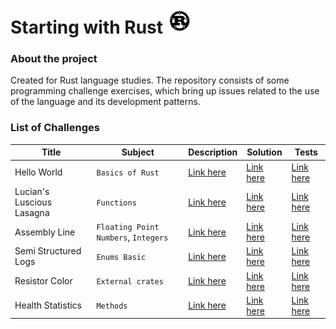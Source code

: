 # Starting with Rust <a href="https://www.rust-lang.org" target="_blank" rel="noreferrer"> <img src="https://raw.githubusercontent.com/devicons/devicon/master/icons/rust/rust-plain.svg" alt="rust" width="40" height="40"/> </a>

### About the project

Created for Rust language studies. The repository consists of some programming challenge exercises, which bring up 
issues related to the use of the language and its development patterns.


### List of Challenges

| Title                     | Subject                              | Description                                                                                 | Solution                                                                                               | Tests                                                                                                                         |
|---------------------------|--------------------------------------|---------------------------------------------------------------------------------------------|--------------------------------------------------------------------------------------------------------|-------------------------------------------------------------------------------------------------------------------------------|
| Hello World               | `Basics of Rust`                     | [Link here](https://github.com/CleuJunior/Exercism-Rust/tree/main/hello-world)              | [Link here](https://github.com/CleuJunior/Exercism-Rust/blob/main/hello-world/src/lib.rs)              | [Link here](https://github.com/CleuJunior/Exercism-Rust/blob/main/hello-world/tests/hello-world.rs)                           |
| Lucian's Luscious Lasagna | `Functions`                          | [Link here](https://github.com/CleuJunior/Exercism-Rust/tree/main/lucians-luscious-lasagna) | [Link here](https://github.com/CleuJunior/Exercism-Rust/blob/main/lucians-luscious-lasagna/src/lib.rs) | [Link here](https://github.com/CleuJunior/Exercism-Rust/blob/main/lucians-luscious-lasagna/tests/lucians-luscious-lasagna.rs) |
| Assembly Line             | `Floating Point Numbers`, `Integers` | [Link here](https://github.com/CleuJunior/Exercism-Rust/tree/main/assembly-line)            | [Link here](https://github.com/CleuJunior/Exercism-Rust/blob/main/assembly-line/src/lib.rs)            | [Link here](https://github.com/CleuJunior/Exercism-Rust/blob/main/assembly-line/tests/assembly-line.rs)                       |
| Semi Structured Logs      | `Enums Basic`                        | [Link here](https://github.com/CleuJunior/Exercism-Rust/tree/main/semi-structured-logs)     | [Link here](https://github.com/CleuJunior/Exercism-Rust/blob/main/semi-structured-logs/src/lib.rs)     | [Link here](https://github.com/CleuJunior/Exercism-Rust/blob/main/semi-structured-logs/tests/semi-structured-logs.rs)         |
| Resistor Color            | `External crates`                    | [Link here](https://github.com/CleuJunior/Exercism-Rust/tree/main/resistor-color)           | [Link here](https://github.com/CleuJunior/Exercism-Rust/blob/main/resistor-color/src/lib.rs)           | [Link here](https://github.com/CleuJunior/Exercism-Rust/blob/main/resistor-color/tests/resistor-color.rs)                     |
| Health Statistics         | `Methods`                            | [Link here](https://github.com/CleuJunior/Rust-Programming/tree/main/health-statistics)     | [Link here](https://github.com/CleuJunior/Rust-Programming/blob/main/health-statistics/src/lib.rs)     | [Link here](https://github.com/CleuJunior/Rust-Programming/blob/main/health-statistics/tests/health-statistics.rs)            |